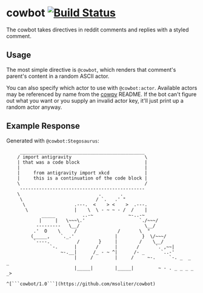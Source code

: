 cowbot [![Build Status](https://travis-ci.org/msoliter/style-police.svg?branch=master)](https://travis-ci.org/msoliter/style-police)
============

The cowbot takes directives in reddit comments and replies with a styled comment.

Usage
-----

The most simple directive is ```@cowbot```, which renders that comment's parent's content in a random ASCII actor.

You can also specify which actor to use with ```@cowbot:actor```. Available actors may be referenced by name from the [cowpy](https://github.com/jeffbuttars/cowpy) README. If the bot can't figure out what you want or you supply an invalid actor key, it'll just print up a random actor anyway.

Example Response
----------------

Generated with ```@cowbot:Stegosaurus```:

```
     ______________________________________________ 
    / import antigravity                           \
    | that was a code block                        |
    |                                              |
    |     from antigravity import xkcd             |
    |     this is a continuation of the code block |
    \                                              /
     ---------------------------------------------- 
    \                             .       .
     \                           / `.   .' " 
      \                  .---.  <    > <    >  .---.
       \                 |    \  \ - ~ ~ - /  /    |
             _____          ..-~             ~-..-~
            |     |   \~~~\.'                    `./~~~/
           ---------   \__/                        \__/
          .'  O    \     /               /       \  " 
         (_____,    `._.'               |         }  \/~~~/
          `----.          /       }     |        /    \__/
                `-.      |       /      |       /      `. ,~~|
                    ~-.__|      /_ - ~ ^|      /- _      `..-'   
                         |     /        |     /     ~-.     `-. _  _  _
                         |_____|        |_____|         ~ - . _ _ _ _ _>

^[```cowbot/1.0```](https://github.com/msoliter/cowbot)
```
